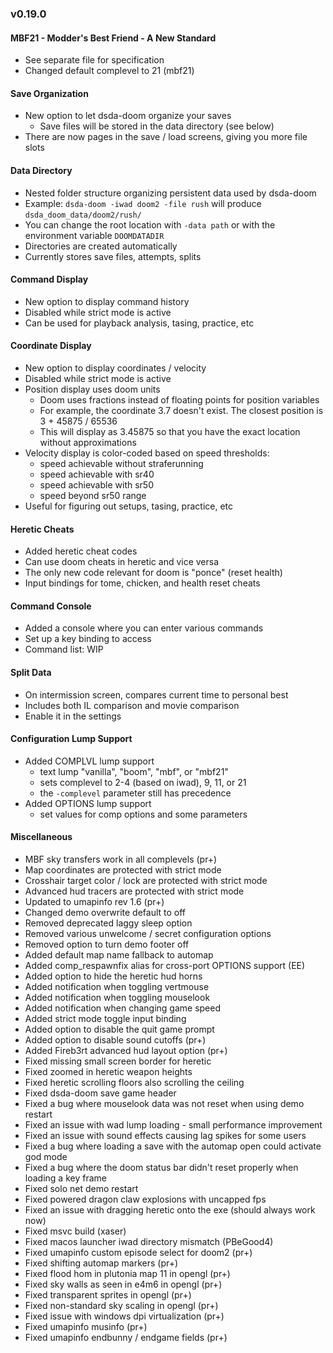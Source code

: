 ### v0.19.0

#### MBF21 - Modder's Best Friend - A New Standard
- See separate file for specification
- Changed default complevel to 21 (mbf21)

#### Save Organization
- New option to let dsda-doom organize your saves
  - Save files will be stored in the data directory (see below)
- There are now pages in the save / load screens, giving you more file slots

#### Data Directory
- Nested folder structure organizing persistent data used by dsda-doom
- Example: `dsda-doom -iwad doom2 -file rush` will produce `dsda_doom_data/doom2/rush/`
- You can change the root location with `-data path` or with the environment variable `DOOMDATADIR`
- Directories are created automatically
- Currently stores save files, attempts, splits

#### Command Display
- New option to display command history
- Disabled while strict mode is active
- Can be used for playback analysis, tasing, practice, etc

#### Coordinate Display
- New option to display coordinates / velocity
- Disabled while strict mode is active
- Position display uses doom units
  - Doom uses fractions instead of floating points for position variables
  - For example, the coordinate 3.7 doesn't exist. The closest position is 3 + 45875 / 65536
  - This will display as 3.45875 so that you have the exact location without approximations
- Velocity display is color-coded based on speed thresholds:
  - speed achievable without straferunning
  - speed achievable with sr40
  - speed achievable with sr50
  - speed beyond sr50 range
- Useful for figuring out setups, tasing, practice, etc

#### Heretic Cheats
- Added heretic cheat codes
- Can use doom cheats in heretic and vice versa
- The only new code relevant for doom is "ponce" (reset health)
- Input bindings for tome, chicken, and health reset cheats

#### Command Console
- Added a console where you can enter various commands
- Set up a key binding to access
- Command list: WIP

#### Split Data
- On intermission screen, compares current time to personal best
- Includes both IL comparison and movie comparison
- Enable it in the settings

#### Configuration Lump Support
- Added COMPLVL lump support
  - text lump "vanilla", "boom", "mbf", or "mbf21"
  - sets complevel to 2-4 (based on iwad), 9, 11, or 21
  - the `-complevel` parameter still has precedence
- Added OPTIONS lump support
  - set values for comp options and some parameters

#### Miscellaneous
- MBF sky transfers work in all complevels (pr+)
- Map coordinates are protected with strict mode
- Crosshair target color / lock are protected with strict mode
- Advanced hud tracers are protected with strict mode
- Updated to umapinfo rev 1.6 (pr+)
- Changed demo overwrite default to off
- Removed deprecated laggy sleep option
- Removed various unwelcome / secret configuration options
- Removed option to turn demo footer off
- Added default map name fallback to automap
- Added comp_respawnfix alias for cross-port OPTIONS support (EE)
- Added option to hide the heretic hud horns
- Added notification when toggling vertmouse
- Added notification when toggling mouselook
- Added notification when changing game speed
- Added strict mode toggle input binding
- Added option to disable the quit game prompt
- Added option to disable sound cutoffs (pr+)
- Added Fireb3rt advanced hud layout option (pr+)
- Fixed missing small screen border for heretic
- Fixed zoomed in heretic weapon heights
- Fixed heretic scrolling floors also scrolling the ceiling
- Fixed dsda-doom save game header
- Fixed a bug where mouselook data was not reset when using demo restart
- Fixed an issue with wad lump loading - small performance improvement
- Fixed an issue with sound effects causing lag spikes for some users
- Fixed a bug where loading a save with the automap open could activate god mode
- Fixed a bug where the doom status bar didn't reset properly when loading a key frame
- Fixed solo net demo restart
- Fixed powered dragon claw explosions with uncapped fps
- Fixed an issue with dragging heretic onto the exe (should always work now)
- Fixed msvc build (xaser)
- Fixed macos launcher iwad directory mismatch (PBeGood4)
- Fixed umapinfo custom episode select for doom2 (pr+)
- Fixed shifting automap markers (pr+)
- Fixed flood hom in plutonia map 11 in opengl (pr+)
- Fixed sky walls as seen in e4m6 in opengl (pr+)
- Fixed transparent sprites in opengl (pr+)
- Fixed non-standard sky scaling in opengl (pr+)
- Fixed issue with windows dpi virtualization (pr+)
- Fixed umapinfo musinfo (pr+)
- Fixed umapinfo endbunny / endgame fields (pr+)
